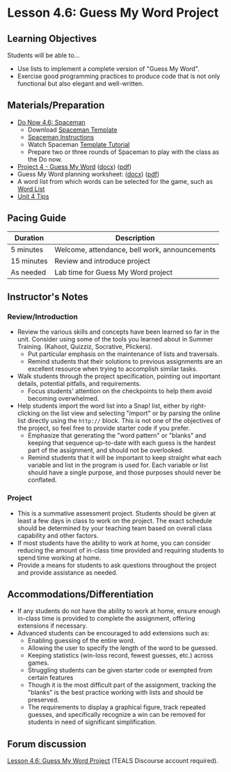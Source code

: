 # Lesson 4.6: Guess My Word Project

## Learning Objectives

Students will be able to...

* Use lists to implement a complete version of "Guess My Word".
* Exercise good programming practices to produce code that is not only functional but also elegant and well-written.

## Materials/Preparation

* [Do Now 4.6: Spaceman](do_now_46.md)
  * Download [Spaceman Template](https://github.com/TEALSK12/introduction-to-computer-science/raw/master/slidedecks/spaceman.pptx)
  * [Spaceman Instructions](https://tekhnologic.wordpress.com/2017/03/01/spaceman-an-alternative-to-hangman/)
  * Watch Spaceman [Template Tutorial](https://videopress.com/v/Fk5cYswc)
  * Prepare two or three rounds of Spaceman to play with the class as the Do now.
* [Project 4 - Guess My Word](project_4.md) ([docx](https://github.com/TEALSK12/introduction-to-computer-science/blob/master/Unit%204%20Word/Project%204%20Guessmyword.docx?raw=true)) ([pdf](https://github.com/TEALSK12/introduction-to-computer-science/raw/master/Unit%204%20PDF/Project%204%20Guessmyword.pdf))
* Guess My Word planning worksheet: ([docx](https://github.com/TEALSK12/introduction-to-computer-science/raw/master/Projects/Projects%20Word/Project_4_Guessmyword_Planning_Worksheet.docx)) ([pdf](https://github.com/TEALSK12/introduction-to-computer-science/raw/master/Projects/Projects%20PDF/Project_4_Guessmyword_Planning_Worksheet.pdf))
* A word list from which words can be selected for the game, such as [Word List][]
* [Unit 4 Tips](unit_4_tips.md)

## Pacing Guide

| Duration   | Description                                   |
| ---------- | --------------------------------------------- |
| 5 minutes  | Welcome, attendance, bell work, announcements |
| 15 minutes | Review and introduce project                  |
| As needed  | Lab time for Guess My Word project            |

## Instructor's Notes

### Review/Introduction

* Review the various skills and concepts have been learned so far in the unit. Consider using some of the tools you learned about in Summer Training. (Kahoot, Quizziz, Socrative, Plickers).
  * Put particular emphasis on the maintenance of lists and traversals.
  * Remind students that their solutions to previous assignments are an excellent resource when trying to accomplish similar tasks.
* Walk students through the project specification, pointing out important details, potential pitfalls, and requirements.
  * Focus students' attention on the checkpoints to help them avoid becoming overwhelmed.
* Help students import the word list into a Snap! list, either by right-clicking on the list view and selecting "import" or by parsing the online list directly using the `http://` block.  This is not one of the objectives of the project, so feel free to provide starter code if you prefer.
  * Emphasize that generating the "word pattern" or "blanks" and keeping that sequence up-to-date with each guess is the hardest part of the assignment, and should not be overlooked.
  * Remind students that it will be important to keep straight what each variable and list in the program is used for.  Each variable or list should have a single purpose, and those purposes should never be conflated.

### Project

* This is a summative assessment project.  Students should be given at least a few days in class to work on the project.  The exact schedule should be determined by your teaching team based on overall class capability and other factors.
* If most students have the ability to work at home, you can consider reducing the amount of in-class time provided and requiring students to spend time working at home.
* Provide a means for students to ask questions throughout the project and provide assistance as needed.

## Accommodations/Differentiation

* If any students do not have the ability to work at home, ensure enough in-class time is provided to complete the assignment, offering extensions if necessary.
* Advanced students can be encouraged to add extensions such as:
  * Enabling guessing of the entire word.
  * Allowing the user to specify the length of the word to be guessed.
  * Keeping statistics (win-loss record, fewest guesses, etc.) across games.
  * Struggling students can be given starter code or exempted from certain features
  * Though it is the most difficult part of the assignment, tracking the "blanks" is the best practice working with lists and should be preserved.  
  * The requirements to display a graphical figure, track repeated guesses, and specifically recognize a win can be removed for students in need of significant simplification.

## Forum discussion

[Lesson 4.6: Guess My Word Project](http://forums.tealsk12.org/c/intro-unit-4-lists/lesson-4-6-hangman-project) (TEALS Discourse account required).

[Word List]: wordlist.txt
